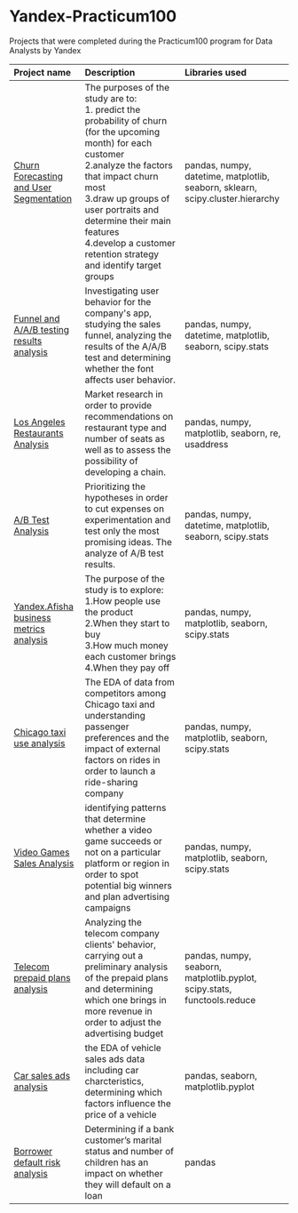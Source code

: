 # Yandex-Practicum100
Projects that were completed during the Practicum100 program for Data Analysts by Yandex

| Project name          | Description                                     | Libraries used             |
| :-------------------- | :---------------------------------------------- |:---------------------------|
|[Churn Forecasting and User Segmentation](https://github.com/anastasia-klein/Yandex-Practicum100/tree/main/Churn%20Forecasting)|The purposes of the study are to: <br/>1. predict the probability of churn (for the upcoming month) for each customer <br/>2.analyze the factors that impact churn most <br/>3.draw up groups of user portraits and determine their main features <br/>4.develop a customer retention strategy and identify target groups|pandas, numpy, datetime, matplotlib, seaborn, sklearn, scipy.cluster.hierarchy|
|[Funnel and A/A/B testing results analysis](https://github.com/anastasia-klein/Yandex-Practicum100/tree/main/Funnel%20and%20A%20A%20B%20testing%20results%20analysis)|Investigating user behavior for the company's app, studying the sales funnel, analyzing the results of the A/A/B test and determining whether the font affects user behavior.|pandas, numpy, datetime, matplotlib, seaborn, scipy.stats|
|[Los Angeles Restaurants Analysis](https://github.com/anastasia-klein/Yandex-Practicum100/tree/main/Los%20Angeles%20Restaurants%20Analysis)|Market research in order to provide recommendations on restaurant type and number of seats as well as to assess the possibility of developing a chain.|pandas, numpy, matplotlib, seaborn, re, usaddress|
|[A/B Test Analysis](https://github.com/anastasia-klein/Yandex-Practicum100/tree/main/AB%20Test%20Analysis)|Prioritizing the hypotheses in order to cut expenses on experimentation and test only the most promising ideas. The analyze of A/B test results.|pandas, numpy, datetime, matplotlib, seaborn, scipy.stats|
|[Yandex.Afisha business metrics analysis](https://github.com/anastasia-klein/Yandex-Practicum100/tree/main/Yandex%20Afisha%20business%20metrics%20analysis)|The purpose of the study is to explore: <br/>1.How people use the product <br/>2.When they start to buy <br/>3.How much money each customer brings <br/>4.When they pay off|pandas, numpy, matplotlib, seaborn, scipy.stats|
|[Chicago taxi use analysis](https://github.com/anastasia-klein/Yandex-Practicum100/tree/main/Chicago%20taxi%20use%20analysis)|The EDA of data from competitors among Chicago taxi and understanding passenger preferences and the impact of external factors on rides in order to launch a ride-sharing company|pandas, numpy, matplotlib, seaborn, scipy.stats|
|[Video Games Sales Analysis](https://github.com/anastasia-klein/Yandex-Practicum100/tree/main/Video%20Games%20Sales%20Analysis)|identifying patterns that determine whether a video game succeeds or not on a particular platform or region in order to spot potential big winners and plan advertising campaigns|pandas, numpy, matplotlib, seaborn, scipy.stats|
|[Telecom prepaid plans analysis](https://github.com/anastasia-klein/Yandex-Practicum100/tree/main/Telecom%20prepaid%20plans%20analysis)|Analyzing the telecom company clients' behavior, carrying out a preliminary analysis of the prepaid plans and determining which one brings in more revenue in order to adjust the advertising budget|pandas, numpy, seaborn, matplotlib.pyplot, scipy.stats, functools.reduce|
|[Car sales ads analysis](https://github.com/anastasia-klein/Yandex-Practicum100/tree/main/Car%20sales%20ads%20analysis)|the EDA of vehicle sales ads data including car charcteristics, determining which factors influence the price of a vehicle|pandas, seaborn, matplotlib.pyplot|
| [Borrower default risk analysis](https://github.com/anastasia-klein/Yandex-Practicum100/tree/main/Borrower%20default%20risk%20analysis)| Determining if a bank customer’s marital status and number of children has an impact on whether they will default on a loan| pandas| 
